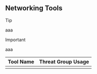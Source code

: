 ## Networking Tools

> [!TIP]
> aaa

> [!IMPORTANT]
> aaa

| Tool Name | Threat Group Usage |
|---|---|
| | |
